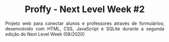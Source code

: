 <h1 align="center">Proffy - Next Level Week #2</h1>
<p align="justify">Projeto web para conectar alunos e professores através de formulários; desenvolvido com HTML, CSS, JavaScript e SQLite durante a segunda edição do Next Level Week (08/2020)</p>
